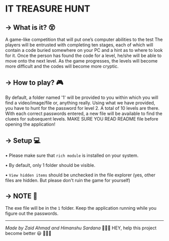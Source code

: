 # IT TREASURE HUNT

## **→ What is it? 😵**

A game-like competition that will put one’s computer abilities to the test The players will be entrusted with completing ten stages, each of which will contain a code buried somewhere on your PC and a hint as to where to look for it. Once the person has found the code for a level, he/she will be able to move onto the next level. As the game progresses, the levels will become more difficult and the codes will become more cryptic.  


## **→ How to play? 🎮**

By default, a folder named '1' will be provided to you within which you will find a video/image/file or, anything really. Using what we have provided, you have to hunt for the password for level 2. A total of 10 levels are there. With each correct passwords entered, a new file will be available to find the cluees for subsequent levels.
MAKE SURE YOU READ README file before opening the application!


## **→ Setup 💻**

• Please make sure that `rich module` is installed on your system. 

• By default, only 1 folder should be visible.

• `View hidden items` should be unchecked in the file explorer (yes, other files are hidden. But please don't ruin the game for yourself)


## **→ NOTE 📌**

The exe file will be in the `1` folder. Keep the application running while you figure out the passwords.


<hr>

*Made by Zaid Ahmad and Himanshu Sardana*  🌟🌟🌟 HEY, help this project become better 😃 🌟🌟🌟

